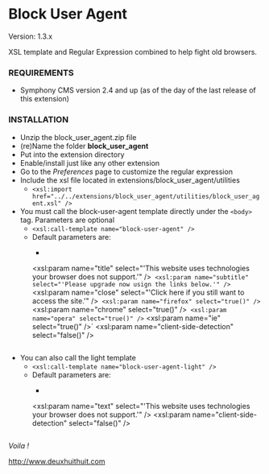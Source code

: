 # Block User Agent #

Version: 1.3.x

XSL template and Regular Expression combined to help fight old browsers.

### REQUIREMENTS ###

- Symphony CMS version 2.4 and up (as of the day of the last release of this extension)

### INSTALLATION ###


- Unzip the block_user_agent.zip file
- (re)Name the folder **block_user_agent**
- Put into the extension directory
- Enable/install just like any other extension
- Go to the *Preferences* page to customize the regular expression
- Include the xsl file located in extensions/block_user_agent/utilities
	- `<xsl:import href="../../extensions/block_user_agent/utilities/block_user_agent.xsl" />`
- You must call the block-user-agent template directly under the `<body>` tag. Parameters are optional
	- `<xsl:call-template name="block-user-agent" />`
	- Default parameters are:
		- ```xslt
		<xsl:param name="title" select="'This website uses technologies your browser does not support.'" />`
		<xsl:param name="subtitle" select="'Please upgrade now usign the links below.'" />`
		<xsl:param name="close" select="'Click here if you still want to access the site.'" />`
		<xsl:param name="firefox" select="true()" />`
		<xsl:param name="chrome" select="true()" />`
		<xsl:param name="opera" select="true()" />`
		<xsl:param name="ie" select="true()" />`
		<xsl:param name="client-side-detection" select="false()" />
	```
- You can also call the light template
	- `<xsl:call-template name="block-user-agent-light" />`
	- Default parameters are:
		- ```xslt
		<xsl:param name="text" select="'This website uses technologies your browser does not support.'" />
		<xsl:param name="client-side-detection" select="false()" />
	```

*Voila !*

<http://www.deuxhuithuit.com>
